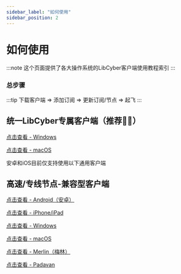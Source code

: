 ```yaml
---
sidebar_label: "如何使用"
sidebar_position: 2
---
```


# 如何使用

:::note
这个页面提供了各大操作系统的LibCyber客户端使用教程索引
:::

### 总步骤
:::tip
下载客户端 => 添加订阅 => 更新订阅/节点 => 起飞
:::

## 统一LibCyber专属客户端（推荐👍🏻）

[点击查看 - Windows](quan-xin-libcyber-ke-hu-duan/windows.md)

[点击查看 - macOS](quan-xin-libcyber-ke-hu-duan/macos.md)

安卓和iOS目前仅支持使用以下通用客户端

## 高速/专线节点-兼容型客户端

[点击查看 - Android（安卓）](quan-ping-tai-shi-yong-jiao-cheng-1/android-an-zhuo.md)

[点击查看 - iPhone/iPad](quan-ping-tai-shi-yong-jiao-cheng-1/ios-iphone.md)

[点击查看 - Windows](quan-ping-tai-shi-yong-jiao-cheng-1/windows.md)

[点击查看 - macOS](quan-ping-tai-shi-yong-jiao-cheng-1/macos.md)

[点击查看 - Merlin（梅林）](quan-ping-tai-shi-yong-jiao-cheng-1/merlin-mei-lin.md)

[点击查看 - Padavan](quan-ping-tai-shi-yong-jiao-cheng-1/padavan.md)

<!-- --- -->

<!-- ## 普通节点-兼容性客户端

[点击查看 - Android（安卓）](v2-quan-ping-tai-shi-yong-jiao-cheng/android-an-zhuo.md)

[点击查看 - iPhone/iPad](v2-quan-ping-tai-shi-yong-jiao-cheng/ios-iphone.md)

[点击查看 - Windows](v2-quan-ping-tai-shi-yong-jiao-cheng/windows.md)

[点击查看 - macOS](v2-quan-ping-tai-shi-yong-jiao-cheng/macos.md) -->